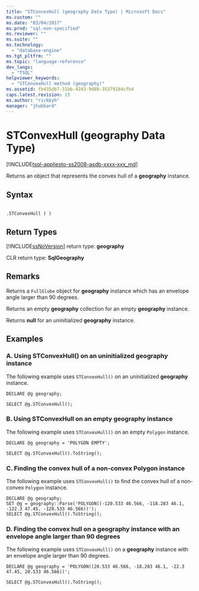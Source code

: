 ```yaml
---
title: "STConvexHull (geography Data Type) | Microsoft Docs"
ms.custom: ""
ms.date: "03/04/2017"
ms.prod: "sql-non-specified"
ms.reviewer: ""
ms.suite: ""
ms.technology: 
  - "database-engine"
ms.tgt_pltfrm: ""
ms.topic: "language-reference"
dev_langs: 
  - "TSQL"
helpviewer_keywords: 
  - "STConvexHull method (geography)"
ms.assetid: fb435db7-31bb-4243-9d8b-35379184cfb4
caps.latest.revision: 15
ms.author: "rickbyh"
manager: "jhubbard"
---
```

# STConvexHull (geography Data Type)
[!INCLUDE[tsql-appliesto-ss2008-asdb-xxxx-xxx_md](../../../relational-databases/import-export/includes/tsql-appliesto-ss2008-asdb-xxxx-xxx-md.md)]

  Returns an object that represents the convex hull of a **geography** instance.  
  
## Syntax  
  
```  
  
.STConvexHull ( )  
```  
  
## Return Types  
 [!INCLUDE[ssNoVersion](../../../a9notintoc/includes/ssnoversion-md.md)] return type: **geography**  
  
 CLR return type: **SqlGeography**  
  
## Remarks  
 Returns a `FullGlobe` object for **geography** instance which has an envelope angle larger than 90 degrees.  
  
 Returns an empty **geography** collection for an empty **geography** instance.  
  
 Returns **null** for an uninitialized **geography** instance.  
  
## Examples  
  
### A. Using STConvexHull() on an uninitialized geography instance  
 The following example uses `STConvexHull()` on an uninitialized **geography** instance.  
  
 `DECLARE @g geography;`  
  
 `SELECT @g.STConvexHull();`  
  
### B. Using STConvexHull on an empty geography instance  
 The following example uses `STConvexHull()` on an empty `Polygon` instance.  
  
 `DECLARE @g geography = 'POLYGON EMPTY';`  
  
 `SELECT @g.STConvexHull().ToString();`  
  
### C. Finding the convex hull of a non-convex Polygon instance  
 The following example uses `STConvexHull()` to find the convex hull of a non-convex `Polygon` instance.  
  
```  
DECLARE @g geography;  
SET @g = geography::Parse('POLYGON((-120.533 46.566, -118.283 46.1, -122.3 47.45, -120.533 46.566))');  
SELECT @g.STConvexHull().ToString();  
```  
  
### D. Finding the convex hull on a geography instance with an envelope angle larger than 90 degrees  
 The following example uses `STConvexHull()` on a **geography** instance with an envelope angle larger than 90 degrees.  
  
 `DECLARE @g geography = 'POLYGON((20.533 46.566, -18.283 46.1, -22.3 47.45, 20.533 46.566))';`  
  
 `SELECT @g.STConvexHull().ToString();`  
  
  